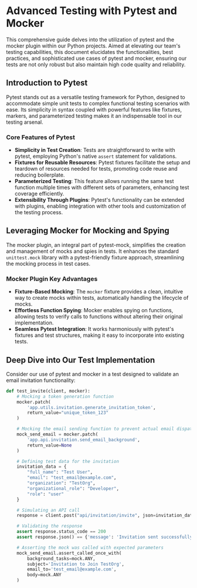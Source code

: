 # Advanced Testing with Pytest and Mocker

This comprehensive guide delves into the utilization of pytest and the mocker plugin within our Python projects. Aimed at elevating our team's testing capabilities, this document elucidates the functionalities, best practices, and sophisticated use cases of pytest and mocker, ensuring our tests are not only robust but also maintain high code quality and reliability.

## Introduction to Pytest

Pytest stands out as a versatile testing framework for Python, designed to accommodate simple unit tests to complex functional testing scenarios with ease. Its simplicity in syntax coupled with powerful features like fixtures, markers, and parameterized testing makes it an indispensable tool in our testing arsenal.

### Core Features of Pytest

- **Simplicity in Test Creation**: Tests are straightforward to write with pytest, employing Python's native `assert` statement for validations.
- **Fixtures for Reusable Resources**: Pytest fixtures facilitate the setup and teardown of resources needed for tests, promoting code reuse and reducing boilerplate.
- **Parameterized Testing**: This feature allows running the same test function multiple times with different sets of parameters, enhancing test coverage efficiently.
- **Extensibility Through Plugins**: Pytest's functionality can be extended with plugins, enabling integration with other tools and customization of the testing process.

## Leveraging Mocker for Mocking and Spying

The mocker plugin, an integral part of pytest-mock, simplifies the creation and management of mocks and spies in tests. It enhances the standard `unittest.mock` library with a pytest-friendly fixture approach, streamlining the mocking process in test cases.

### Mocker Plugin Key Advantages

- **Fixture-Based Mocking**: The `mocker` fixture provides a clean, intuitive way to create mocks within tests, automatically handling the lifecycle of mocks.
- **Effortless Function Spying**: Mocker enables spying on functions, allowing tests to verify calls to functions without altering their original implementation.
- **Seamless Pytest Integration**: It works harmoniously with pytest's fixtures and test structures, making it easy to incorporate into existing tests.

## Deep Dive into Our Test Implementation

Consider our use of pytest and mocker in a test designed to validate an email invitation functionality:

```python
def test_invite(client, mocker):
    # Mocking a token generation function
    mocker.patch(
        'app.utils.invitation.generate_invitation_token',
        return_value="unique_token_123"
    )

    # Mocking the email sending function to prevent actual email dispatch
    mock_send_email = mocker.patch(
        'app.api.invitation.send_email_background',
        return_value=None
    )

    # Defining test data for the invitation
    invitation_data = {
        "full_name": "Test User",
        "email": "test_email@example.com",
        "organization": "TestOrg",
        "organizational_role": "Developer",
        "role": "user"
    }

    # Simulating an API call
    response = client.post("api/invitation/invite", json=invitation_data)

    # Validating the response
    assert response.status_code == 200
    assert response.json() == {'message': 'Invitation sent successfully'}

    # Asserting the mock was called with expected parameters
    mock_send_email.assert_called_once_with(
        background_tasks=mock.ANY,
        subject='Invitation to Join TestOrg',
        email_to='test_email@example.com',
        body=mock.ANY
    )
